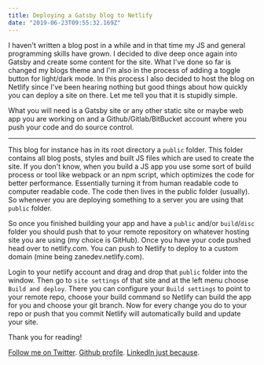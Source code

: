 ```yaml
---
title: Deploying a Gatsby blog to Netlify
date: "2019-06-23T09:55:32.169Z"
---
```


I haven't written a blog post in a while and in that time my JS and general programming skills have grown.
I decided to dive deep once again into Gatsby and create some content for the site. What I've done so far
is changed my blogs theme and I'm also in the process of adding a toggle button for light/dark mode. In this
process I also decided to host the blog on Netlify since I've been hearing nothing but good things about how
quickly you can deploy a site on there. Let me tell you that it is stupidly simple.

What you will need is a Gatsby site or any other static site or maybe web app you are working on and a Github/Gitlab/BitBucket account where you push your code and do source control.

---

This blog for instance has in its root directory a `public` folder. This folder contains all blog posts, styles and built
JS files which are used to create the site. If you don't know, when you build a JS app you use some sort of build process
or tool like webpack or an npm script, which optimizes the code for better performance. Essentially turning it from human
readable code to computer readable code. The code then lives in the public folder (usually). So whenever you are deploying something to a server you are using that `public` folder.

So once you finished building your app and have a `public` and/or `build`/`disc` folder you should push that to your remote repository on whatever hosting site you are using (my choice is GitHub). Once you have your code pushed head over to netlify.com. You can push to Netlify to deploy to a custom domain (mine being zanedev.netlify.com).

Login to your netlify account and drag and drop that `public` folder into the window. Then go to `site settings` of that site and at the left menu choose `Build and deploy`. There you can configure your `Build settings` to point to your remote repo, choose your build command so Netlify can build the app for you and choose your git branch. Now for every change you do to your repo or push that you commit Netlify will automatically build and update your site.

Thank you for reading!


[Follow me on Twitter](https://twitter.com/zasuh_).
[Github profile](https://github.com/zasuh).
[LinkedIn just because](https://www.linkedin.com/in/zasuhadolnik/).
